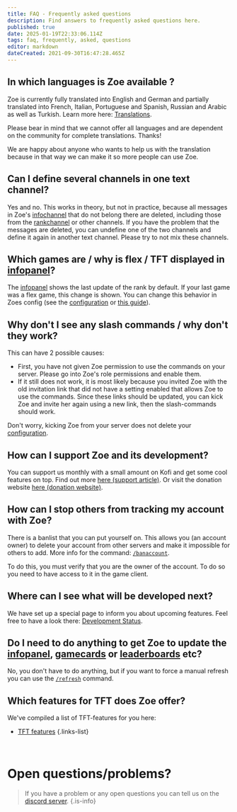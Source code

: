 ```yaml
---
title: FAQ - Frequently asked questions
description: Find answers to frequently asked questions here.
published: true
date: 2025-01-19T22:33:06.114Z
tags: faq, frequently, asked, questions
editor: markdown
dateCreated: 2021-09-30T16:47:28.465Z
---
```


## In which languages is Zoe available ?
Zoe is currently fully translated into English and German and partially translated into French, Italian, Portuguese and Spanish, Russian and Arabic as well as Turkish.  Learn more here: [Translations](/en/translation).

Please bear in mind that we cannot offer all languages and are dependent on the community for complete translations. Thanks!

We are happy about anyone who wants to help us with the translation because in that way we can make it so more people can use Zoe.
<br>

## Can I define several channels in one text channel?
Yes and no. This works in theory, but not in practice, because all messages in Zoe's [infochannel](/en/features/infochannel) that do not belong there are deleted, including those from the [rankchannel](/en/features/rankchannel) or other channels. If you have the problem that the messages are deleted, you can undefine one of the two channels and define it again in another text channel.
Please try to not mix these channels.
<br>

## Which games are / why is flex / TFT displayed in [infopanel](/en/features/infochannel)?

The [infopanel](/en/features/infochannel) shows the last update of the rank by default. If your last game was a flex game, this change is shown. You can change this behavior in Zoes config (see the [configuration](/en/Zoe-Configuration/Infochannel/Infochannel-Rankfilter) or [this guide](/en/Guides/SoloQ-Infopanel)).
<br>

## Why don't I see any slash commands / why don't they work?
This can have 2 possible causes:
- First, you have not given Zoe permission to use the commands on your server. Please go into Zoe's role permissions and enable them.
- If it still does not work, it is most likely because you invited Zoe with the old invitation link that did not have a setting enabled that allows Zoe to use the commands. Since these links should be updated, you can kick Zoe and invite her again using a new link, then the slash-commands should work. 

Don't worry, kicking Zoe from your server does not delete your [configuration](/en/Zoe-Configuration).
<br>

## How can I support Zoe and its development?
You can support us monthly with a small amount on Kofi and get some cool features on top. Find out more [here (support article)](/en/support/). Or visit the donation website [here (donation website)](https://zoe-discord-bot.ch/donate.html).
<br>

## How can I stop others from tracking my account with Zoe?
There is a banlist that you can put yourself on. This allows you (an account owner) to delete your account from other servers and make it impossible for others to add. More info for the command: [`/banaccount`](/en/commands/player/banaccount).

To do this, you must verify that you are the owner of the account. To do so you need to have access to it in the game client.
<br>

## Where can I see what will be developed next?
We have set up a special page to inform you about upcoming features. Feel free to have a look there: [Development Status](/en/Development-Status).
<br>

## Do I need to do anything to get Zoe to update the [infopanel](/en/features/infochannel), [gamecards](/en/features/gamecards) or [leaderboards](/en/features/leaderboards) etc?
No, you don't have to do anything, but if you want to force a manual refresh you can use the [`/refresh`](/en/commands/basic/refresh/) command.
<br>

## Which features for TFT does Zoe offer?
We've compiled a list of TFT-features for you here:
- [TFT features](/en/troubleshooting) 
{.links-list}

<br>

# Open questions/problems?
> If you have a problem or any open questions you can tell us on the [discord server](https://discord.gg/4Rxrzsxb7d).
>{.is-info}